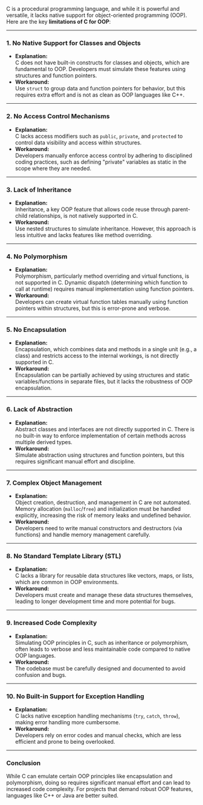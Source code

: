 C is a procedural programming language, and while it is powerful and versatile, it lacks native support for object-oriented programming (OOP). Here are the key **limitations of C for OOP**:

---

### **1. No Native Support for Classes and Objects**
- **Explanation:**  
  C does not have built-in constructs for classes and objects, which are fundamental to OOP. Developers must simulate these features using structures and function pointers.
- **Workaround:**  
  Use `struct` to group data and function pointers for behavior, but this requires extra effort and is not as clean as OOP languages like C++.

---

### **2. No Access Control Mechanisms**
- **Explanation:**  
  C lacks access modifiers such as `public`, `private`, and `protected` to control data visibility and access within structures.
- **Workaround:**  
  Developers manually enforce access control by adhering to disciplined coding practices, such as defining "private" variables as static in the scope where they are needed.

---

### **3. Lack of Inheritance**
- **Explanation:**  
  Inheritance, a key OOP feature that allows code reuse through parent-child relationships, is not natively supported in C. 
- **Workaround:**  
  Use nested structures to simulate inheritance. However, this approach is less intuitive and lacks features like method overriding.

---

### **4. No Polymorphism**
- **Explanation:**  
  Polymorphism, particularly method overriding and virtual functions, is not supported in C. Dynamic dispatch (determining which function to call at runtime) requires manual implementation using function pointers.
- **Workaround:**  
  Developers can create virtual function tables manually using function pointers within structures, but this is error-prone and verbose.

---

### **5. No Encapsulation**
- **Explanation:**  
  Encapsulation, which combines data and methods in a single unit (e.g., a class) and restricts access to the internal workings, is not directly supported in C.
- **Workaround:**  
  Encapsulation can be partially achieved by using structures and static variables/functions in separate files, but it lacks the robustness of OOP encapsulation.

---

### **6. Lack of Abstraction**
- **Explanation:**  
  Abstract classes and interfaces are not directly supported in C. There is no built-in way to enforce implementation of certain methods across multiple derived types.
- **Workaround:**  
  Simulate abstraction using structures and function pointers, but this requires significant manual effort and discipline.

---

### **7. Complex Object Management**
- **Explanation:**  
  Object creation, destruction, and management in C are not automated. Memory allocation (`malloc`/`free`) and initialization must be handled explicitly, increasing the risk of memory leaks and undefined behavior.
- **Workaround:**  
  Developers need to write manual constructors and destructors (via functions) and handle memory management carefully.

---

### **8. No Standard Template Library (STL)**
- **Explanation:**  
  C lacks a library for reusable data structures like vectors, maps, or lists, which are common in OOP environments.
- **Workaround:**  
  Developers must create and manage these data structures themselves, leading to longer development time and more potential for bugs.

---

### **9. Increased Code Complexity**
- **Explanation:**  
  Simulating OOP principles in C, such as inheritance or polymorphism, often leads to verbose and less maintainable code compared to native OOP languages.
- **Workaround:**  
  The codebase must be carefully designed and documented to avoid confusion and bugs.

---

### **10. No Built-in Support for Exception Handling**
- **Explanation:**  
  C lacks native exception handling mechanisms (`try`, `catch`, `throw`), making error handling more cumbersome.
- **Workaround:**  
  Developers rely on error codes and manual checks, which are less efficient and prone to being overlooked.

---

### **Conclusion**
While C can emulate certain OOP principles like encapsulation and polymorphism, doing so requires significant manual effort and can lead to increased code complexity. For projects that demand robust OOP features, languages like C++ or Java are better suited.
